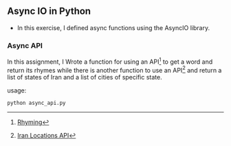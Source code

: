 ## Async IO in Python
- In this exercise, I defined async functions using the AsyncIO library.

### Async API
In this assignment, I Wrote a function for using an API[^1] to get a word and return its rhymes while there is another function to use an API[^2] and return a list of states of Iran and a list of cities of specific state.

usage:
```
python async_api.py
```

[^1]:<a href='https://rhyming.ir/'>Rhyming</a>
[^2]:<a href='https://iran-locations-api.ir/'>Iran Locations API</a>
